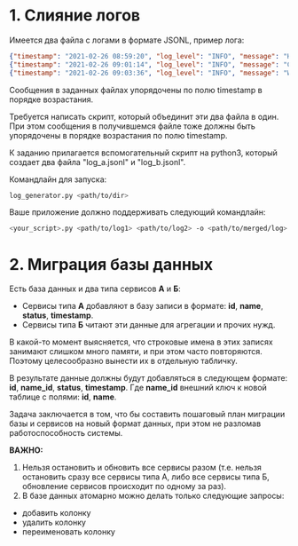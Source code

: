 # 1. Слияние логов


Имеется два файла с логами в формате JSONL, пример лога:

```json
{"timestamp": "2021-02-26 08:59:20", "log_level": "INFO", "message": "Hello"}
{"timestamp": "2021-02-26 09:01:14", "log_level": "INFO", "message": "Crazy"}
{"timestamp": "2021-02-26 09:03:36", "log_level": "INFO", "message": "World!"}
```

Сообщения в заданных файлах упорядочены по полю timestamp в порядке возрастания.

Требуется написать скрипт, который объединит эти два файла в один.
При этом сообщения в получившемся файле тоже должны быть упорядочены в порядке возрастания по полю timestamp.

К заданию прилагается вспомогательный скрипт на python3, который создает два файла "log_a.jsonl" и "log_b.jsonl".

Командлайн для запуска:

```bash
log_generator.py <path/to/dir>
```

Ваше приложение должно поддерживать следующий командлайн:

```bash
<your_script>.py <path/to/log1> <path/to/log2> -o <path/to/merged/log>
```

# 2. Миграция базы данных

Есть база данных и два типа сервисов **А** и **Б**:

* Сервисы типа **А** добавляют в базу записи в формате: **id**, **name**, **status**, **timestamp**. 
* Сервисы типа **Б** читают эти данные для агрегации и прочих нужд.

В какой-то момент выясняется, что строковые имена в этих записях занимают слишком много памяти, и при этом часто повторяются. Поэтому целесообразно вынести их в отдельную табличку.

В результате данные должны будут добавляться в следующем формате: **id**, **name_id**, **status**, **timestamp**. Где **name_id** внешний ключ к новой таблице с полями: **id**, **name**.

Задача заключается в том, что бы составить пошаговый план миграции базы и сервисов на новый формат данных, при этом не разломав работоспособность системы.

**ВАЖНО:** 
1. Нельзя остановить и обновить все сервисы разом (т.е. нельзя остановить сразу все сервисы типа А, либо все сервисы типа Б, обновление сервисов происходит по одному за раз).
2. В базе данных атомарно можно делать только следующие запросы:
  - добавить колонку
  - удалить колонку
  - переименовать колонку
